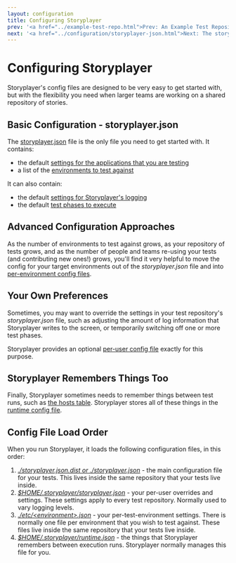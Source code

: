 ```yaml
---
layout: configuration
title: Configuring Storyplayer
prev: '<a href="../example-test-repo.html">Prev: An Example Test Repository</a>'
next: '<a href="../configuration/storyplayer-json.html">Next: The storyplayer.json File</a>'
---
```


# Configuring Storyplayer

Storyplayer's config files are designed to be very easy to get started with, but with the flexibility you need when larger teams are working on a shared repository of stories.

## Basic Configuration - storyplayer.json

The [storyplayer.json](storyplayer-json.html) file is the only file you need to get started with.  It contains:

* the default [settings for the applications that you are testing](app-settings.html)
* a list of the [environments to test against](storyplayer-json.html#the_environments_list)

It can also contain:

* the default [settings for Storyplayer's logging](logging.html)
* the default [test phases to execute](test-phases.html)

## Advanced Configuration Approaches

As the number of environments to test against grows, as your repository of tests grows, and as the number of people and teams re-using your tests (and contributing new ones!) grows, you'll find it very helpful to move the config for your target environments out of the _storyplayer.json_ file and into [per-environment config files](environment-config.html).

## Your Own Preferences

Sometimes, you may want to override the settings in your test repository's _storyplayer.json_ file, such as adjusting the amount of log information that Storyplayer writes to the screen, or temporarily switching off one or more test phases.

Storyplayer provides an optional [per-user config file](user-config.html) exactly for this purpose.

## Storyplayer Remembers Things Too

Finally, Storyplayer sometimes needs to remember things between test runs, such as [the hosts table](../modules/hoststable/index.html).  Storyplayer stores all of these things in the [runtime config file](runtime-config.json).

## Config File Load Order

When you run Storyplayer, it loads the following configuration files, in this order:

1. _[./storyplayer.json.dist or ./storyplayer.json](storyplayer-json.html)_ - the main configuration file for your tests.  This lives inside the same repository that your tests live inside.
1. _[$HOME/.storyplayer/storyplayer.json](user-config.html)_ - your per-user overrides and settings.  These settings apply to every test repository.  Normally used to vary logging levels.
1. _[./etc/&lt;environment&gt;.json](environment-config.html)_ - your per-test-environment settings. There is normally one file per environment that you wish to test against.  These files live inside the same repository that your tests live inside.
1. _[$HOME/.storyplayer/runtime.json](runtime-config.html)_ - the things that Storyplayer remembers between execution runs.  Storyplayer normally manages this file for you.